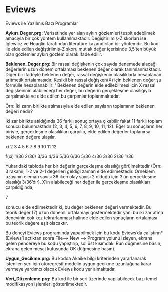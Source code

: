 # Eviews
Eviews ile Yazılmış Bazı Programlar

<b>Aykırı_Deger.prg:</b>
Verisetinde yer alan aykırı gözlemleri tespit edebilmek amacıyla bir çok yöntem kullanılmaktadır. Değişitirilmiş-Z skorları ise 
Iglewicz ve Hoaglin tarafından literatüre kazandırılan bir yöntemdir. Bu kod ile elde edilen değiştirilmiş-Z skoru mutlak değer içerisinde 3,5′ten büyük olan gözlemler aykırı gözlem olarak ifade edilir. 
<br>

<b>Beklenen_Deger.prg: </b>
Bir rassal değişkenin
çok sayıda denemede alacağı değerlerin uzun dönem ortalaması beklenen
değer olarak tanımlanmaktadır. Diğer bir ifadeyle beklenen değer, rassal
değişkenin olasılıklarla hesaplanan aritmetik ortalamasıdır. Kesikli bir rassal
değişken(X) için beklenen değer şu formülle hesaplanabilir:
'
Beklenen değerin elde edilebilmesi için X rassal
değişkeninin alabileceği her değer, bu değerin gerçekleşme olasılığıyla
çarpılmakta ve elde edilen bu çarpımlar toplanmaktadır.

Örn: İki zarın birlikte atılmasıyla elde edilen sayıların toplamının beklenen değeri
nedir?

İki zar birlikte atıldığında 36 farklı sonuç ortaya çıkabilir fakat 11
farklı toplam sonucu bulunmaktadır (2, 3, 4, 5, 6, 7, 8, 9, 10, 11, 12). Eğer
bu sonuçların her biriyle, gerçekleşme olasılıkları çarpılıp, elde edilen
değerler toplanırsa beklenen değere ulaşılır.

xi	2	3	4	5	6	7	8	9	10	11	12

f(xi)	1/36	 2/36/	 3/36	 4/36	 5/36	 6/36	 5/36	 4/36	 3/36	 2/36	 1/36

Yukarıdaki tabloda her bir değerin gerçekleşme olasılığı görülmektedir (Örn: 3 rakamı, 1-2 ve 2-1 değerleri geldiği zaman elde edilmektedir. Örneklem uzayının eleman sayısı 36 iken olay sayısı 2 olduğu için 3’ün gerçekleşme olasılığı 3/36’dır). X’in alabileceği her değer ile gerçekleşme olasılıkları çarpıldığında;

7

sonucu elde edilmektedir ki, bu değer beklenen değeri vermektedir. Bu
teorik değer (7) uzun dönemli ortalamayı göstermektedir yani bu iki zar atma
deneyinin çok kez tekrarlanması halinde elde edilen sonuçların ortalaması bu
teorik değere eşit olacaktır.

Bu deneyi Eviews programında yapabilmek için bu kodu Eviews’da çalıştırın* (Eviews’i açtıktan sonra File–> New –> Program yolunu izleyen, ekrana gelen pencereye bu kodu yapıştırıp, sol üst kısımdaki Run düğmesine basın, ekrana gelen mesaj kutusunda OK düğmesine basın).

<b>Uygun_Gecikme.prg:</b>
 Bu kodda Akaike bilgi kriterinden yararlanarak istenilen seri için otoregresif modelin uygun gecikme uzunluğuna karar vermeye yardımcı olacak Eviews kodu yer almaktadır.
 
 <b>Veri_Düzenleme.prg:</b> Bu kod ile bir seri üzerinde yapılabilecek bazı temel modifikasyon işlemleri gösterilmektedir.
